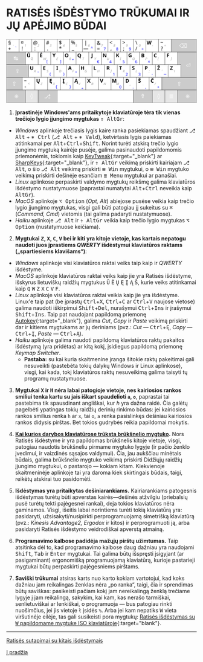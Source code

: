 
# RATISĖS IŠDĖSTYMO TRŪKUMAI IR JŲ APĖJIMO BŪDAI

![Ratisės ŪĖYOQJ išdėstymo klaviatūra su QWERTY spaudais viduryje](images/kb-lt-ratise.svg)

1. __Įprastinėje Windows'ams pritaikytoje klaviatūroje tėra tik vienas trečiojo lygio įjungimo mygtukas__ <kbd>⇮ AltGr</kbd>:
 + _Windows_ aplinkoje trečiasis lygis kaire ranka pasiekiamas spaudžiant <kbd>⎇ Alt</kbd> + <kbd>⎈ Ctrl</kbd> (<kbd>⎇ Alt</kbd> + <kbd>⎈ Vald</kbd>), ketvirtasis lygis paiekiamas atitinkamai per <kbd>Alt</kbd>+<kbd>Ctrl</kbd>+<kbd>Shift</kbd>. Norint turėti atskirą trečio lygio įjungimo mygtuką kairėje pusėje, galima pasinaudoti papildomomis priemonėmis, tokiomis kaip [KeyTweak](https://keytweak.en.softonic.com/download){:target="_blank"} ar [SharpKeys](https://github.com/randyrants/sharpkeys){:target="_blank"}, ir <kbd>⇮ AltGr</kbd> veikimą priskirti kairiajam <kbd>⎇ Alt</kbd>, o šio <kbd>⎇ Alt</kbd> veikimą priskirti <kbd>⊞ Win</kbd> mygtukui, o <kbd>⊞ Win</kbd> mygtuko veikimą priskirti dešinėje esančiam <kbd>≣ Menu</kbd> mygtukui ar panašiai.
 + _Linux_ aplinkose perpaskirti valdymo mygtukų reikšmę galima klaviatūros išdėstymo nustatymuose (paprastai numatytai <kbd>Alt</kbd>+<kbd>Ctrl</kbd> neveikia kaip <kbd>AltGr</kbd>).
 + _MacOS_ aplinkoje <kbd>⌥ Option</kbd> (_Opt, Alt_) abiejose pusėse veikia kaip trečio lygio įjungimo mygtukas, visgi gali būti patogiau jį sukeitus su <kbd>⌘</kbd> (_Command, Cmd_) vietomis (tai galima padaryti nustatymuose).
 + _Haiku_ aplinkoje <kbd>⎇ Alt</kbd> ir <kbd>⇮ AltGr</kbd> veikia kaip trečio lygio mygtukas <kbd>⌥ Option</kbd> (nustatymuose keičiama).

2. __Mygtukai <kbd>Z</kbd>, <kbd>X</kbd>, <kbd>C</kbd>, <kbd>V</kbd> bei ir kiti yra kitoje vietoje, kas kartais nepatogu naudoti juos įprastiems _QWERTY_ išdėstymui klaviatūros raktams („spartiesiems klavišams“)__:
 + _Windows_ aplinkoje visi klaviatūros raktai veiks taip kaip ir _QWERTY_ išdėstyme.
 + _MacOS_ aplinkoje klaviatūros raktai veiks kaip jie yra Ratisės išdėstyme, išskyrus lietuviškų raidžių mygtukus <kbd>Ū</kbd> <kbd>Ė</kbd> <kbd>Ų</kbd> <kbd>Ę</kbd> <kbd>Į</kbd> <kbd>Ą</kbd> <kbd>Š</kbd>, kurie veiks atitinkamai kaip <kbd>Q</kbd> <kbd>W</kbd> <kbd>Z</kbd> <kbd>X</kbd> <kbd>C</kbd> <kbd>V</kbd> <kbd>F</kbd>.
 + _Linux_ aplinkoje visi klaviatūros raktai veikia kaip jie yra išdėstyme. Linux'e taip pat (be įprastų <kbd>Ctrl</kbd>+<kbd>X</kbd>, <kbd>Ctrl</kbd>+<kbd>C</kbd> ar <kbd>Ctrl</kbd>+<kbd>V</kbd> naujose vietose) galima naudoti iškirpimui <kbd>Shift</kbd>+<kbd>Del</kbd>, nurašymui <kbd>Ctrl</kbd>+<kbd>Ins</kbd> ir įrašymui <kbd>Shift</kbd>+<kbd>Ins</kbd>. Taip pat naudojant papildomą priemonę [Autokey](https://github.com/autokey/autokey/wiki/About){:target="_blank"}, galima _Cut_, _Copy_ ir _Paste_ veikimą priskirti dar ir kitiems mygtukams ar jų deriniams (pvz.: _Cut_ — <kbd>Ctrl</kbd>+<kbd>Ę</kbd>, _Copy_ — <kbd>Ctrl</kbd>+<kbd>Į</kbd>, _Paste_ — <kbd>Ctrl</kbd>+<kbd>Ą</kbd>).
 + _Haiku_ aplinkoje galima naudoti papildomą klaviatūros raktų pakaitos išdėstymą (yra pridėtas) ar kitą kokį, įsidiegus papildomą priemonę _Keymap Switcher_.
   + __Pastaba:__ su kai kuria skaitmenine įranga šitokie raktų pakeitimai gali nesuveikti (pastebėta tokių dalykų Windows ir Linux aplinkose), visgi, kai kada, tokį klaviatūros raktų nesuveikimą galima taisyti tų programų nustatymuose.

3. __Mygtukai <kbd>X</kbd> ir <kbd>H</kbd> nėra labai patogioje vietoje, nes kairiosios rankos smiliui tenka kartu su jais iškart spaudelioti ```a```, ```o```__, paprastai tai pastebima tik spausdinant angliškai, kur _h_ yra dažna raidė. Čia galėtų pagelbėti ypatingas tokių raidžių derinių rinkimo būdas: jei kairiosios rankos smilius renka ```h``` ar ```x```, tai ```o```, ```a``` renka pasislinkęs dešiniau kairiosios rankos didysis pirštas. Bet tokios gudrybės reikia papildomai mokytis.

4. __[Kai kurios darybos klaviatūrose trūksta brūkšnelio mygtuko](ratise-skirtingos-darybos-klaviaturose.md).__ Nors Ratisės išdėstyme ir yra papildomas brūkšnelis kitoje vietoje, visgi, patogiau naudotis brūkšneliu pirmame mygtuko lygyje (ir pačio ženklo įvedimui, ir vaizdinės sąsajos valdymui). Čia, jau aukščiau minėtais būdais, galima brūkšnelio mygtuko veikimą priskirti Didžiųjų raidžių įjungimo mygtukui, o pastarojo — kokiam kitam. Kiekvienoje skaitmeninėje aplinkoje tai yra daroma kiek skirtingais būdais, taigi, reikėtų atskirai tuo pasidomėti.

5. __Išdėstymas yra pritaikytas dešiniarankiams.__ Kairiarankiams patogesnis išdėstymas turėtų būti apverstas kairės—dešinės atžvilgiu (priebalsių pusė turėtų tekti pajėgesnei rankai), deja tokios klaviatūros nėra gaminamos. Visgi, išeitis labai norintiems turėti tokią klaviatūrą yra: pasidaryti, užsisakyti/nusipirkti perprogramuojamą simetrišką klaviatūrą (pvz.: _Kinesis Advantage2, Ergodox_ ir kitos) ir perprogramuoti ją, arba pasidaryti Ratisės išdėstymo veidrodiškai apverstą atmainą.

6. __Programavimo kalbose padidėja mažųjų pirštų užimtumas.__ Taip atsitinka dėl to, kad programavimo kalbose daug dažniau yra naudojami <kbd>Shift</kbd>, <kbd>Tab</kbd> ir <kbd>Enter</kbd> mygtukai. Tai galima būtų išspręsti įsigyjant (ar pasigaminant) ergonomišką programuojamą klaviatūrą, kurioje pastarieji mygtukai būtų perpaskirti pajėgesniems pirštams.

7. __Saviški trūkumai__ atsiras karts nuo karto kokiam vartotojui, kad koks dažniau jam reikalingas ženklas nėra „po ranka“, taigi, čia ir sprendimas būtų saviškas: pasikeisti pačiam kokį jam nereikalingą ženklą trečiame lygyje į jam reikalingą, sakykim, kai kam, kas nerašo tarmiškai, senlietuviškai ar lenkiškai, o programuoja — bus patogiau rinkti nuošimčius, jei jis vietoje ```ł``` įsidės ```%```. Arba jei kam nepatiks <kbd>W</kbd> vieta viršutinėje eilėje, tas gali susikeisti pora mygtukų: [Ratisės išdėstymas su <kbd>W</kbd> papildomame mygtuke ISO klaviatūroje](images/kb-lt-ratise-w-visi-zenklai.svg){:target="blank"}.


----------------------------------------------

[Ratisės sutapimai su kitais išdėstymais](sutapimai.md)

[Į pradžią](../README.md)

